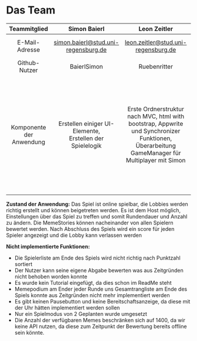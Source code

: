 # Das Team

| Teammitglied | Simon Baierl  | Leon Zeitler  | David Ring | Sven Panov
| :-----: | :-: | :-: |  :-: | :-: |
| E-Mail-Adresse | simon.baierl@stud.uni-regensburg.de | leon.zeitler@stud.uni-regensburg.de |david-ring@stud.uni-regensburg.de | sven-panov@stud.uni-regensburg.de |
| Github-Nutzer | BaierlSimon | Ruebenritter | derDavid2 |URgithubaccount2 |
| Komponente der Anwendung | Erstellen einiger UI-Elemente, </br> Erstellen der Spielelogik </br> | Erste Ordnerstruktur nach MVC, html with bootstrap, Appwrite und Synchronizer Funktionen, Überarbeitung GameManager für Multiplayer mit Simon |Image Downloader Webscraper, Sounds, JSON-Meme-File, Timer-Uhr, einige HTML-Elemente + CSS, Suchleiste mit automatischen suchen ohne Enter, Meme-Story-Prompts geschrieben |Unterstützung bei einigen Elementen </br> bugfix-Vorschläge </br> Erstellung der Uhr (die nicht funktionale Version) |

**Zustand der Anwendung:** Das Spiel ist online spielbar, die Lobbies werden richtig erstellt und können beigetreten werden. Es ist dem Host möglich, Einstellungen über das Spiel zu treffen und somit Rundendauer und Anzahl zu ändern. Die MemeStories können nacheinander von allen Spielern bewertet werden. Nach Abschluss des Spiels wird ein score für jeden Spieler angezeigt und die Lobby kann verlassen werden</br>

**Nicht implementierte Funktionen:**</br> 
- Die Spielerliste am Ende des Spiels wird nicht richtig nach Punktzahl sortiert 
- Der Nutzer kann seine eigene Abgabe bewerten was aus Zeitgründen nicht behoben worden konnte
- Es wurde kein Tutorial eingefügt, da dies schon im ReadMe steht
- Memepodium am Ender jeder Runde uns Gesamtrangliste am Ende des Spiels konnte aus Zeitgründen nicht mehr implementiert werden
- Es gibt keinen Pausebutton und keine Bereitschaftsanzeige, da diese mit der Uhr hätten implementiert werden sollen
- Nur ein Spielmodus von 2 Geplanten wurde umgesetzt
- Die Anzahl der verfügbaren Memes beschränken sich auf 1400, da wir keine API nutzen, da diese zum Zeitpunkt der Bewertung bereits offline sein könnte.
